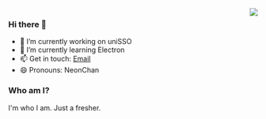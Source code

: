 <img align="right" src="https://github-readme-stats.vercel.app/api?username=HoshinoSuzumi&count_private=true&show_icons=true" />

### Hi there 👋

- 🔭 I’m currently working on uniSSO
- 🌱 I’m currently learning Electron
- 📫 Get in touch: [Email](mailto:boxlab@foxmail.com)
- 😄 Pronouns: NeonChan

### Who am I?

I'm who I am.
Just a fresher.
<!--
**boxlab/boxlab** is a ✨ _special_ ✨ repository because its `README.md` (this file) appears on your GitHub profile.

Here are some ideas to get you started:

- 🔭 I’m currently working on ...
- 🌱 I’m currently learning ...
- 👯 I’m looking to collaborate on ...
- 🤔 I’m looking for help with ...
- 💬 Ask me about ...
- 📫 How to reach me: ...
- 😄 Pronouns: ...
- ⚡ Fun fact: ...
-->




